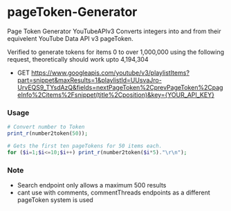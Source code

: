 # pageToken-Generator
Page Token Generator YouTubeAPIv3
Converts integers into and from their equivelent YouTube Data API v3 pageToken.

Verified to generate tokens for items 0 to over 1,000,000 using the following request,
theoretically should work upto 4,194,304

- GET https://www.googleapis.com/youtube/v3/playlistItems?part=snippet&maxResults=1&playlistId=UUsvaJro-UrvEQS9_TYsdAzQ&fields=nextPageToken%2CprevPageToken%2CpageInfo%2Citems%2Fsnippet(title%2Cposition)&key={YOUR_API_KEY}

### Usage
```php
# Convert number to Token
print_r(number2token(50));

# Gets the first ten pageTokens for 50 items each.
for ($i=1;$i<=10;$i++) print_r(number2token($i*5)."\r\n");
```

### Note
- Search endpoint only allows a maximum 500 results 
- cant use with comments, commentThreads endpoints as a different pageToken system is used